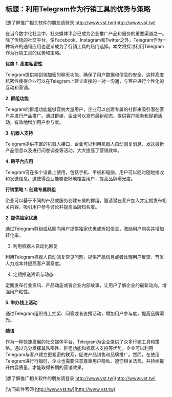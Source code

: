## **标题：利用Telegram作为行销工具的优势与策略**

[想了解推广相关软件的朋友请登录 http://www.vst.tw](http://www.vst.tw)

在当今数字化社会中，社交媒体平台已成为企业推广产品和服务的重要渠道之一。除了传统的社交平台，像Facebook、Instagram和Twitter之外，Telegram作为一种新兴的通讯应用也逐渐成为了行销工具的热门选择。本文将探讨利用Telegram作为行销工具的优势和策略。

**优势**
**1. 高度私密性**

Telegram提供端到端加密的聊天功能，确保了用户数据和信息的安全。这种高度私密性使得企业可以在Telegram上建立直接的一对一沟通，与客户进行个性化的互动和营销。

**2. 群组功能**

Telegram的群组功能能够容纳大量用户，企业可以创建专属的社群来吸引潜在客户并进行产品推广。通过群组，企业可以发布最新动态、提供客户服务和促销活动，有效地增加用户参与度。

**3. 机器人支持**

Telegram提供丰富的机器人接口，企业可以利用机器人自动回复消息、发送最新产品信息以及进行问卷调查等活动，大大提高了营销效率。

**4. 跨平台应用**

Telegram可在多个设备上使用，包括手机、平板和电脑，用户可以随时随地接收和发送信息。这使得企业能够更好地覆盖用户，提高品牌曝光度。

**行销策略**
**1. 创建专属群组**

企业可以基于不同的产品或服务创建专属的群组，邀请潜在客户加入并定期发布相关内容，吸引用户参与讨论并提高品牌知名度。

**2. 提供独家优惠**

通过Telegram群组或私聊向用户提供独家优惠或折扣信息，激励用户购买并增加转化率。

3. 利用机器人自动化回复

利用Telegram机器人自动回复常见问题，提供产品信息或者处理用户反馈，节省人力成本并提高客户满意度。

4. 定期推送资讯与动态

定期发布行业资讯、产品动态或者企业内部故事，让用户了解企业的最新动向，增强用户粘性。

**5. 举办线上活动**

通过Telegram组织线上抽奖、问答或者直播活动，增加用户参与度，提高品牌曝光。

**结语**

作为一种快速发展的社交媒体平台，Telegram为企业提供了众多行销工具和策略。通过充分发挥其私密性、群组功能和机器人支持等优势，企业可以利用Telegram与客户建立更紧密的联系，促进产品销售和品牌推广。然而，在使用Telegram进行行销时，企业也需要注意尊重用户隐私、遵守相关法规，并持续提升内容质量，才能取得长期的营销效果。

[想了解推广相关软件的朋友请登录 http://www.vst.tw](http://www.vst.tw)


[访问软件官网 http://www.vst.tw](http://www.vst.tw)
